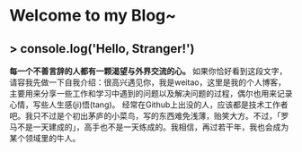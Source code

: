 # Welcome to my Blog~
## > console.log('Hello, Stranger!')
**每一个不善言辞的人都有一颗渴望与外界交流的心。**
如果你恰好看到这段文字，请容我先做一下自我介绍：很高兴遇见你，我是weitao，这里是我的个人博客，主要用来分享一些工作和学习中遇到的问题以及解决问题的过程，偶尔也用来记录心情，写些人生感(ji)悟(tang)。
经常在Github上出没的人，应该都是技术工作者吧。我只不过是个初出茅庐的小菜鸟，写的东西难免浅薄，贻笑大方。不过，「罗马不是一天建成的」，高手也不是一天练成的。我相信，再过若干年，我也会成为某个领域里的牛人。

